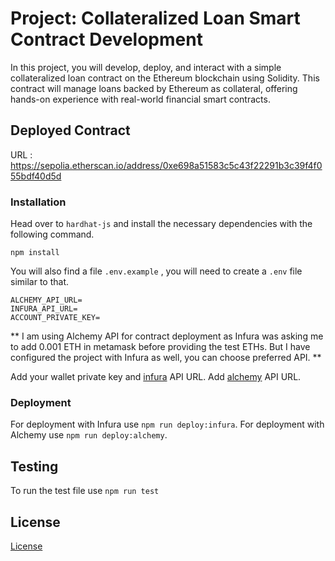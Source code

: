 # Project: Collateralized Loan Smart Contract Development

In this project, you will develop, deploy, and interact with a simple collateralized loan contract on the Ethereum blockchain using Solidity. This contract will manage loans backed by Ethereum as collateral, offering hands-on experience with real-world financial smart contracts.

## Deployed Contract
URL : https://sepolia.etherscan.io/address/0xe698a51583c5c43f22291b3c39f4f055bdf40d5d

### Installation

Head over to `hardhat-js` and install the necessary dependencies with the following command.

```
npm install
```

You will also find a file `.env.example` , you will need to create a `.env` file similar to that.

```
ALCHEMY_API_URL=
INFURA_API_URL=
ACCOUNT_PRIVATE_KEY=
```

** I am using Alchemy API for contract deployment as Infura was asking me to add 0.001 ETH in metamask before providing the test ETHs. But I have configured the project with Infura as well, you can choose preferred API. **

Add your wallet private key and [infura](https://www.infura.io/) API URL.
Add [alchemy](https://dashboard.alchemy.com/apps) API URL.

### Deployment

For deployment with Infura use `npm run deploy:infura`.
For deployment with Alchemy use `npm run deploy:alchemy`.

## Testing

To run the test file use `npm run test`

## License

[License](LICENSE.txt)
